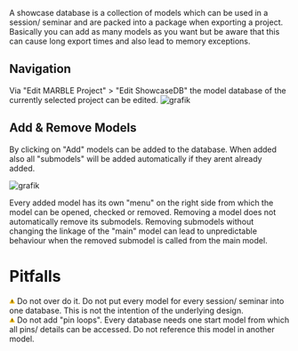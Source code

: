 A showcase database is a collection of models which can be used in a session/ seminar and are packed into a package when exporting a project.
Basically you can add as many models as you want but be aware that this can cause long export times and also lead to memory exceptions.

## Navigation
Via "Edit MARBLE Project" > "Edit ShowcaseDB" the model database of the currently selected project can be edited.
![grafik](https://user-images.githubusercontent.com/77617650/232824075-61ebfb41-20c7-4e5f-bf37-8ea622c829ce.png)

## Add & Remove Models
By clicking on "Add" models can be added to the database. When added also all "submodels" will be added automatically if they arent already added.

![grafik](https://user-images.githubusercontent.com/77617650/232824808-1ff61505-6306-4cf1-a2cf-3c841ec2070e.png)

Every added model has its own "menu" on the right side from which the model can be opened, checked or removed. Removing a model does not automatically remove its submodels. Removing submodels without changing the linkage of the "main" model can lead to unpredictable behaviour when the removed submodel is called from the main model.



# Pitfalls
<img src="images/icons/Warning_Texture.png" width="10" /> Do not over do it. Do not put every model for every session/ seminar into one database. This is not the intention of the underlying design.
<br/><img src="images/icons/Warning_Texture.png" width="10" /> Do not add "pin loops". Every database needs one start model from which all pins/ details can be accessed. Do not reference this model in another model.
